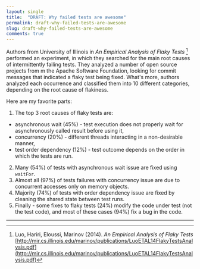 ```yaml
---
layout: single
title:  "DRAFT: Why failed tests are awesome"
permalink: draft-why-failed-tests-are-awesome
slug: draft-why-failed-tests-are-awesome
comments: true
---
```


Authors from University of Illinois in *An Empirical Analysis of Flaky Tests* [^1] performed an experiment, in which they searched for the main root causes of intermittently failing tests. They analyzed a number of open source projects from m the Apache Software Foundation, looking for commit messages that indicated a flaky test being fixed. What's more, authors analyzed each occurrence and classified them into 10 different categories, depending on the root cause of flakiness.

Here are my favorite parts:
1. The top 3 root causes of flaky tests are:
  * asynchronous wait (45%) - test execution does not properly wait for asynchronously called result before using it,
  * concurrency (20%) - different threads interacting
in a non-desirable manner,
  * test order dependency (12%) - test outcome depends on the order in which the tests are run.
2. Many (54%) of tests with asynchronous wait issue are fixed using `waitFor`.
3. Almost all (97%) of tests failures with concurrency issue are due to concurrent accesses only on memory objects.
4. Majority (74%) of tests with order dependency issue are fixed by
cleaning the shared state between test runs.
5. Finally - some fixes to flaky tests (24%) modify the code under test (not the test code), and most of these cases (94%) fix a bug in the code.

---
[^1]: Luo, Hariri, Eloussi, Marinov (2014). *An Empirical Analysis of Flaky Tests*  [http://mir.cs.illinois.edu/marinov/publications/LuoETAL14FlakyTestsAnalysis.pdf](http://mir.cs.illinois.edu/marinov/publications/LuoETAL14FlakyTestsAnalysis.pdf)

